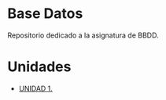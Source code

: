 # Base Datos
  Repositorio dedicado a la asignatura de BBDD.
# Unidades
- [UNIDAD 1.](UNIDAD-1)

  
<!--
**JVC0/Base-datos** is a ✨ _special_ ✨ repository because its `README.md` (this file) appears on your GitHub profile.

Here are some ideas to get you started:
